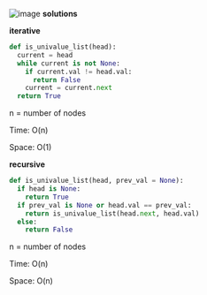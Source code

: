 ![image](https://user-images.githubusercontent.com/12803690/231341004-df66f319-c4ca-48e9-a752-df63af3c0d53.png)
**solutions**

**iterative**

```python
def is_univalue_list(head):
  current = head
  while current is not None:
    if current.val != head.val:
      return False
    current = current.next
  return True
```

n = number of nodes

Time: O(n)

Space: O(1)

**recursive**

```python
def is_univalue_list(head, prev_val = None):
  if head is None:
    return True
  if prev_val is None or head.val == prev_val:
    return is_univalue_list(head.next, head.val)
  else:
    return False
```

n = number of nodes

Time: O(n)

Space: O(n)
